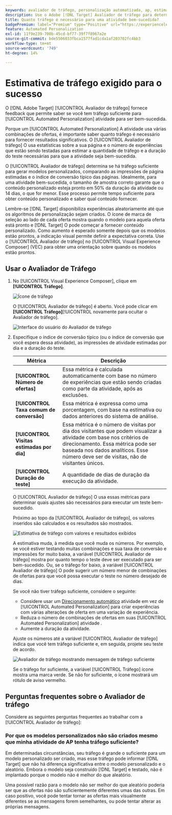 ```yaml
---
keywords: avaliador de tráfego, personalização automatizada, ap, estimar tráfego, direcionamento automático
description: Use o Adobe [!DNL Target] Avaliador de tráfego para determinar se você tem tráfego suficiente para que sua atividade do Automated Personalization seja bem-sucedida.
title: Quanto tráfego é necessário para uma atividade bem-sucedida?
badgePremium: label="Premium" type="Positive" url="https://experienceleague.adobe.com/docs/target/using/introduction/intro.html?lang=en#premium newtab=true" tooltip="See what's included in Target Premium."
feature: Automated Personalization
exl-id: 11f9e239-700b-45cd-bf77-39f7f8967a2e
source-git-commit: bde5506033fbca1577fad1cda1af203702fc4bb3
workflow-type: tm+mt
source-wordcount: '749'
ht-degree: 14%

---
```


# Estimativa de tráfego exigido para o sucesso

O [!DNL Adobe Target] [!UICONTROL Avaliador de tráfego] fornece feedback que permite saber se você tem tráfego suficiente para [!UICONTROL Automated Personalization] atividade para ser bem-sucedida.

Porque um [!UICONTROL Automated Personalization] A atividade usa várias combinações de ofertas, é importante saber quanto tráfego é necessário para fornecer resultados significativos. O [!UICONTROL Avaliador de tráfego] O usa estatísticas sobre a sua página e o número de experiências que estão sendo testadas para estimar a quantidade de tráfego e a duração do teste necessárias para que a atividade seja bem-sucedida.

O [!UICONTROL Avaliador de tráfego] determina se há tráfego suficiente para gerar modelos personalizados, comparando as impressões de página estimadas e o índice de conversão típico das páginas. Idealmente, para uma atividade bem-sucedida, o tamanho de amostra correto garante que o conteúdo personalizado esteja pronto em 50% da duração da atividade ou 14 dias, o que for menor. Esse processo permite tempo suficiente para obter conteúdo personalizado e saber qual conteúdo fornecer.

Lembre-se [!DNL Target] disponibiliza experiências aleatoriamente até que os algoritmos de personalização sejam criados. O ícone de marca de seleção ao lado de cada oferta mostra quando o modelo para aquela oferta está pronto e [!DNL Target] O pode começar a fornecer conteúdo personalizado. Como aumento é esperado somente depois que os modelos estão prontos, a indicação visual permite definir a expectativa correta. Use o [!UICONTROL Avaliador de tráfego] no [!UICONTROL Visual Experience Composer] (VEC) para obter uma orientação sobre quando os modelos estão prontos.

## Usar o Avaliador de Tráfego

1. No [!UICONTROL Visual Experience Composer], clique em **[!UICONTROL Tráfego]**.

   ![Ícone de tráfego](/help/main/c-activities/t-automated-personalization/assets/icon-traffic.png)

   O [!UICONTROL Avaliador de tráfego] é aberto. Você pode clicar em **[!UICONTROL Tráfego]**[!UICONTROL  novamente para ocultar o Avaliador de tráfego].

   ![Interface do usuário do Avaliador de tráfego](assets/ap_est.png)

1. Especifique o índice de conversão típico (ou o índice de conversão que você espera dessa atividade), as impressões de atividade estimadas por dia e a duração do teste.

   | Métrica | Descrição |
   | --- | --- |
   | **[!UICONTROL Número de ofertas]** | Essa métrica é calculada automaticamente com base no número de experiências que estão sendo criadas como parte da atividade, após as exclusões. |
   | **[!UICONTROL Taxa comum de conversão]** | Essa métrica é expressa como uma porcentagem, com base na estimativa ou dados anteriores do sistema de análise. |
   | **[!UICONTROL Visitas estimadas por dia]** | Essa métrica é o número de visitas por dia dos visitantes que podem visualizar a atividade com base nos critérios de direcionamento. Essa métrica pode ser baseada nos dados analíticos. Esse número deve ser de visitas, não de visitantes únicos. |
   | **[!UICONTROL Duração do teste]** | A quantidade de dias de duração da execução da atividade. |

   O [!UICONTROL Avaliador de tráfego] O usa essas métricas para determinar quais ajustes são necessários para executar um teste bem-sucedido.

   Próximo ao topo da [!UICONTROL Avaliador de tráfego], os valores inseridos são calculados e os resultados são mostrados.

   ![Estimativa de tráfego com valores e resultados exibidos](assets/ap_est_no.png)

   A estimativa muda, à medida que você muda os números. Por exemplo, se você estiver testando muitas combinações e sua taxa de conversão e impressões for muito baixa, a variável [!UICONTROL Avaliador de tráfego] mostra por quanto tempo o teste deve ser executado para ser bem-sucedido. Ou, se o tráfego for baixo, a variável [!UICONTROL Avaliador de tráfego] O pode sugerir um número menor de combinações de ofertas para que você possa executar o teste no número desejado de dias.

   Se você não tiver tráfego suficiente, considere o seguinte:

   * Considere usar um [Direcionamento automático](/help/main/c-activities/auto-target/auto-target-to-optimize.md) atividade em vez de [!UICONTROL Automated Personalization] para criar experiências com várias alterações de oferta em uma variação de experiência.
   * Reduza o número de combinações de ofertas em suas [!UICONTROL Automated Personalization] atividade .
   * Aumente a duração da atividade.

   Ajuste os números até a variável [!UICONTROL Avaliador de tráfego] indica que você tem tráfego suficiente e, em seguida, projete seu teste de acordo.

   ![Avaliador de tráfego mostrando mensagem de tráfego suficiente](assets/ap_est_yes.png)

   Se o tráfego for suficiente, a variável [!UICONTROL Tráfego] ícone mostra uma marca verde. Se não for suficiente, o ícone mostrará um rótulo de aviso vermelho.

## Perguntas frequentes sobre o Avaliador de tráfego

Considere as seguintes perguntas frequentes ao trabalhar com a [!UICONTROL Avaliador de tráfego]:

### Por que os modelos personalizados não são criados mesmo que minha atividade de AP tenha tráfego suficiente?

Em determinadas circunstâncias, seu tráfego é grande o suficiente para um modelo personalizado ser criado, mas esse tráfego pode informar [!DNL Target] que não há diferença significativa entre o modelo personalizado e o aleatório. Embora o modelo seja construído [!DNL Target] e testado, não é implantado porque o modelo não é melhor do que aleatório.

Uma possível razão para o modelo não ser melhor do que aleatório poderia ser que as ofertas não são suficientemente diferentes umas das outras. Em caso positivo, você pode tentar tornar as ofertas mais visualmente diferentes se as mensagens forem semelhantes, ou pode tentar alterar as próprias mensagens.
